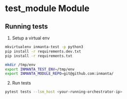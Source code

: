 # test_module Module

## Running tests

1. Setup a virtual env 

```bash
mkvirtualenv inmanta-test -p python3
pip install -r requirements.dev.txt
pip install -r requirements.txt

mkdir /tmp/env
export INMANTA_TEST_ENV=/tmp/env
export INMANTA_MODULE_REPO=git@github.com:inmanta/
```

2. Run tests

```bash
pytest tests --lsm_host <your-running-orchestrator-ip>
```

